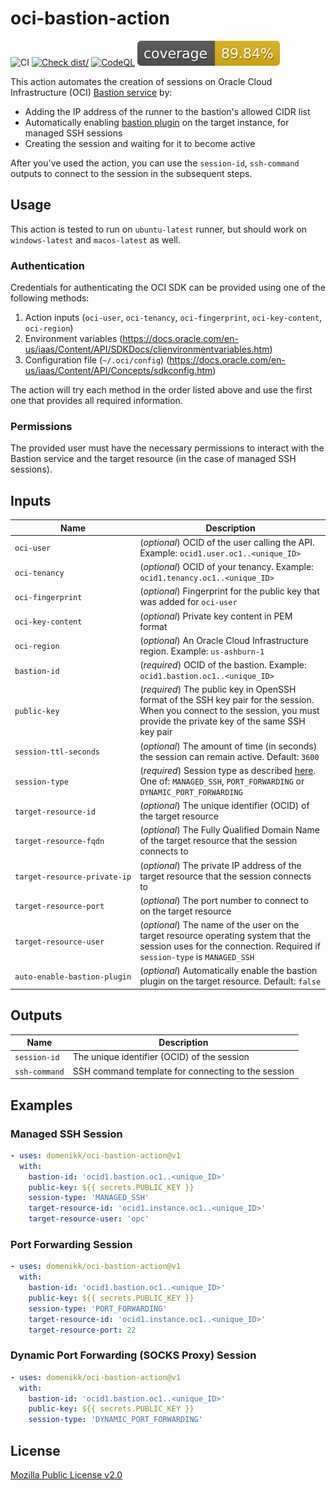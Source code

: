 # oci-bastion-action

![CI](https://github.com/domenikk/oci-bastion-action/actions/workflows/ci.yml/badge.svg)
[![Check dist/](https://github.com/domenikk/oci-bastion-action/actions/workflows/check-dist.yml/badge.svg)](https://github.com/domenikk/oci-bastion-action/actions/workflows/check-dist.yml)
[![CodeQL](https://github.com/domenikk/oci-bastion-action/actions/workflows/codeql-analysis.yml/badge.svg)](https://github.com/domenikk/oci-bastion-action/actions/workflows/codeql-analysis.yml)
[![Coverage](./badges/coverage.svg)](./badges/coverage.svg)


This action automates the creation of sessions on Oracle Cloud Infrastructure (OCI) [Bastion service](https://docs.oracle.com/en-us/iaas/Content/Bastion/Concepts/bastionoverview.htm) by:
- Adding the IP address of the runner to the bastion's allowed CIDR list
- Automatically enabling [bastion plugin](https://docs.oracle.com/en-us/iaas/Content/Compute/Tasks/manage-plugins.htm#available-plugins) on the target instance, for managed SSH sessions
- Creating the session and waiting for it to become active

After you've used the action, you can use the `session-id`, `ssh-command` outputs to connect to the session in the subsequent steps.

## Usage

This action is tested to run on `ubuntu-latest` runner, but should work on `windows-latest` and `macos-latest` as well.

### Authentication

Credentials for authenticating the OCI SDK can be provided using one of the following methods:

1. Action inputs (`oci-user`, `oci-tenancy`, `oci-fingerprint`, `oci-key-content`, `oci-region`)
2. Environment variables (https://docs.oracle.com/en-us/iaas/Content/API/SDKDocs/clienvironmentvariables.htm)
3. Configuration file (`~/.oci/config`) (https://docs.oracle.com/en-us/iaas/Content/API/Concepts/sdkconfig.htm)

The action will try each method in the order listed above and use the first one that provides all required information.

### Permissions

The provided user must have the necessary permissions to interact with the Bastion service and the target resource (in the case of managed SSH sessions).

## Inputs

| Name                         | Description                           
|------------------------------|-------------------------------------------------------------------------------------
| `oci‑user`                   | (*optional*) OCID of the user calling the API. Example: `ocid1.user.oc1..<unique_ID>`
| `oci‑tenancy`                | (*optional*) OCID of your tenancy. Example: `ocid1.tenancy.oc1..<unique_ID>`
| `oci‑fingerprint`            | (*optional*) Fingerprint for the public key that was added for `oci-user`
| `oci‑key-content`            | (*optional*) Private key content in PEM format
| `oci‑region`                 | (*optional*) An Oracle Cloud Infrastructure region. Example: `us-ashburn-1`
| `bastion‑id`                 | (*required*) OCID of the bastion. Example: `ocid1.bastion.oc1..<unique_ID>`
| `public‑key`                 | (*required*) The public key in OpenSSH format of the SSH key pair for the session. When you connect to the session, you must provide the private key of the same SSH key pair
| `session‑ttl‑seconds`        | (*optional*) The amount of time (in seconds) the session can remain active. Default: `3600`
| `session‑type`               | (*required*) Session type as described [here](https://docs.oracle.com/en-us/iaas/Content/Bastion/Concepts/bastionoverview.htm#session_types). One of: `MANAGED_SSH`, `PORT_FORWARDING` or `DYNAMIC_PORT_FORWARDING`
| `target‑resource‑id`         | (*optional*) The unique identifier (OCID) of the target resource
| `target‑resource‑fqdn`       | (*optional*) The Fully Qualified Domain Name of the target resource that the session connects to
| `target‑resource‑private‑ip` | (*optional*) The private IP address of the target resource that the session connects to
| `target‑resource‑port`       | (*optional*) The port number to connect to on the target resource
| `target‑resource‑user`       | (*optional*) The name of the user on the target resource operating system that the session uses for the connection. Required if `session-type` is `MANAGED_SSH`
| `auto‑enable‑bastion‑plugin` | (*optional*) Automatically enable the bastion plugin on the target resource. Default: `false`

## Outputs

| Name                         | Description
|------------------------------|-------------------------------------------------------------------------------------
| `session‑id`                 | The unique identifier (OCID) of the session
| `ssh‑command`                | SSH command template for connecting to the session

## Examples

### Managed SSH Session

```yaml
- uses: domenikk/oci-bastion-action@v1
  with:
    bastion-id: 'ocid1.bastion.oc1..<unique_ID>'
    public-key: ${{ secrets.PUBLIC_KEY }}
    session-type: 'MANAGED_SSH'
    target-resource-id: 'ocid1.instance.oc1..<unique_ID>'
    target-resource-user: 'opc'
```

### Port Forwarding Session

```yaml
- uses: domenikk/oci-bastion-action@v1
  with:
    bastion-id: 'ocid1.bastion.oc1..<unique_ID>'
    public-key: ${{ secrets.PUBLIC_KEY }}
    session-type: 'PORT_FORWARDING'
    target-resource-id: 'ocid1.instance.oc1..<unique_ID>'
    target-resource-port: 22
```

### Dynamic Port Forwarding (SOCKS Proxy) Session

```yaml
- uses: domenikk/oci-bastion-action@v1
  with:
    bastion-id: 'ocid1.bastion.oc1..<unique_ID>'
    public-key: ${{ secrets.PUBLIC_KEY }}
    session-type: 'DYNAMIC_PORT_FORWARDING'
```

## License

[Mozilla Public License v2.0](LICENSE)
